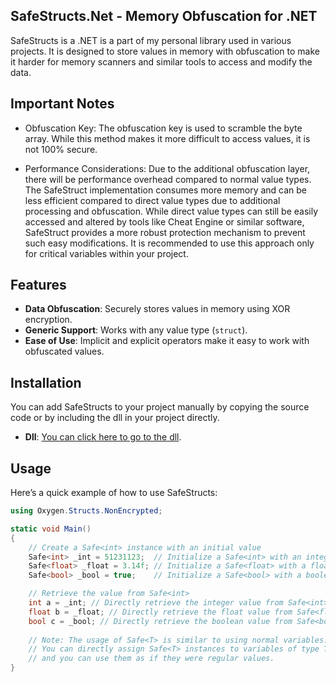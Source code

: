 ## SafeStructs.Net - Memory Obfuscation for .NET
SafeStructs is a .NET  is a part of my personal library used in various projects. It is designed to store values in memory with obfuscation to make it harder for memory scanners and similar tools to access and modify the data.

## Important Notes
- Obfuscation Key: The obfuscation key is used to scramble the byte array. While this method makes it more difficult to access values, it is not 100% secure.
  
- Performance Considerations: Due to the additional obfuscation layer, there will be performance overhead compared to normal value types.
The SafeStruct implementation consumes more memory and can be less efficient compared to direct value types due to additional processing and obfuscation. While direct value types can still be easily accessed and altered by tools like Cheat Engine or similar software, SafeStruct provides a more robust protection mechanism to prevent such easy modifications. It is recommended to use this approach only for critical variables within your project.

## Features

- **Data Obfuscation**: Securely stores values in memory using XOR encryption.
- **Generic Support**: Works with any value type (`struct`).
- **Ease of Use**: Implicit and explicit operators make it easy to work with obfuscated values.

## Installation

You can add SafeStructs to your project manually by copying the source code or by including the dll in your project directly.
- **Dll**: [You can click here to go to the dll]([https://github.com/kullaniciadi/repositoryadi/blob/main/src/SafeStruct.cs#L10-L20](https://github.com/OxygenButBeta/Safe-Structs-Obfuscation/blob/main/Build_SafeStructs.Net.dll)).

## Usage

Here’s a quick example of how to use SafeStructs:

```csharp
using Oxygen.Structs.NonEncrypted;

static void Main()
{
    // Create a Safe<int> instance with an initial value
    Safe<int> _int = 51231123;  // Initialize a Safe<int> with an integer value
    Safe<float> _float = 3.14f; // Initialize a Safe<float> with a float value
    Safe<bool> _bool = true;    // Initialize a Safe<bool> with a boolean value

    // Retrieve the value from Safe<int>
    int a = _int; // Directly retrieve the integer value from Safe<int>
    float b = _float; // Directly retrieve the float value from Safe<float>
    bool c = _bool; // Directly retrieve the boolean value from Safe<bool>
    
    // Note: The usage of Safe<T> is similar to using normal variables.
    // You can directly assign Safe<T> instances to variables of type T,
    // and you can use them as if they were regular values.
}
